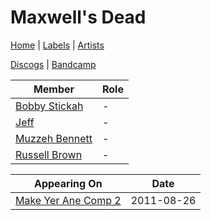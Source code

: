 # Maxwell's Dead

[Home](../index.md) | [Labels](../labels.md) | [Artists](../artists.md)

[Discogs](https://www.discogs.com/artist/5253842-Maxwells-Dead) | [Bandcamp](https://maxwellsdead.bandcamp.com/)

| Member | Role |
|---|---|
| [Bobby Stickah](bobby-stickah.md) | - |
| [Jeff](Jeff-155.md) | - |
| [Muzzeh Bennett](muzzeh-bennett.md) | - |
| [Russell Brown](russell-brown.md) | - |

| Appearing On | Date |
|---|---|
[Make Yer Ane Comp 2](../releases/various-make-yer-ane-comp-2.md)  | 2011-08-26 |